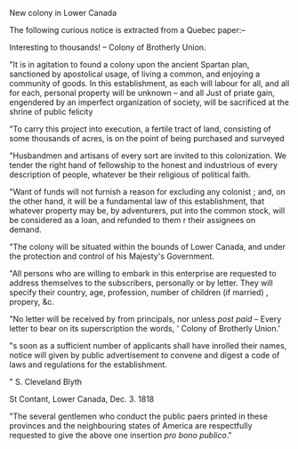 New colony in Lower CanadaThe following curious notice is extracted from a Quebec paper:–Interesting to thousands! – Colony of Brotherly  Union."It is in agitation to found a colony upon the ancient Spartan plan, sanctioned by apostolical usage, of living a common, and enjoying a community of goods. In this establishment, as each will labour for all, and all for each, personal property will be unknown – and all Just of priate gain, engendered by an imperfect organization of society, will be sacrificed at the shrine of public felicity"To carry this project into execution, a fertile tract of land, consisting of some thousands of acres, is on the point of being purchased and surveyed"Husbandmen and artisans of every sort are invited to this colonization. We tender the right hand of fellowship to the honest and industrious of every description of people, whatever be their religious of political faith."Want of funds will not furnish a reason for excluding any colonist ; and, on the other hand, it will be a fundamental law of this establishment, that whatever property may be, by adventurers, put into the common stock, will be considered as a loan, and refunded to them r their assignees on demand."The colony will be situated within the bounds of Lower Canada, and under the protection and control of his Majesty's Government."All persons who are willing to embark in this enterprise are requested to address themselves to the subscribers, personally or by letter. They will specify their country, age, profession, number of children (if married) , propery, &c."No letter will be received by from principals, nor unless *post paid*  – Every letter to bear on its superscription the words, ' Colony of Brotherly Union.'"s soon as a sufficient number of applicants shall have inrolled their names, notice will given by public advertisement to convene and digest a code of laws and regulations for the establishment." S. Cleveland BlythSt Contant, Lower Canada, Dec. 3. 1818"The several gentlemen who conduct the public paers printed in these provinces and the neighbouring states of America are respectfully requested to give the above one insertion *pro bono publico*."